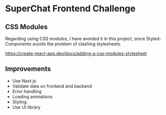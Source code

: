 # SuperChat Frontend Challenge

## CSS Modules

Regarding using CSS modules, I have avoided it in this project, since Styled-Components avoids the problem of clashing stylesheets.

https://create-react-app.dev/docs/adding-a-css-modules-stylesheet

## Improvements

- Use Next.js
- Validate data on frontend and backend
- Error handling
- Loading animations
- Styling
- Use UI library
